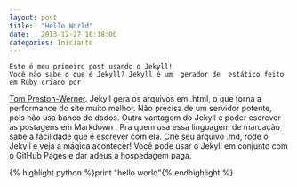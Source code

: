 ```yaml
---
layout: post
title:  "Hello World"
date:   2013-12-27 10:18:00
categories: Iniciante
---
```

	Este é meu primeiro post usando o Jekyll!
	Você não sabe o que é Jekyll? Jekyll é um  gerador de  estático feito em Ruby criado por 
<a href="http://tom.preston-werner.com">Tom Preston-Werner</a>.
	Jekyll  gera os arquivos em .html, o que torna a performance do site muito melhor. 
	Não precisa de um servidor potente, pois não usa banco de dados.
	Outra vantagem do Jekyll é poder escrever as postagens em Markdown . 
	Pra quem usa essa linguagem de marcação sabe a facilidade que é escrever com ela.
	Crie seu arquivo .md, rode o Jekyll e veja a mágica acontecer!
	Você pode usar o Jekyll em conjunto com o GitHub Pages  e dar adeus a hospedagem paga.



{% highlight  python %}print "hello world"{% endhighlight %}